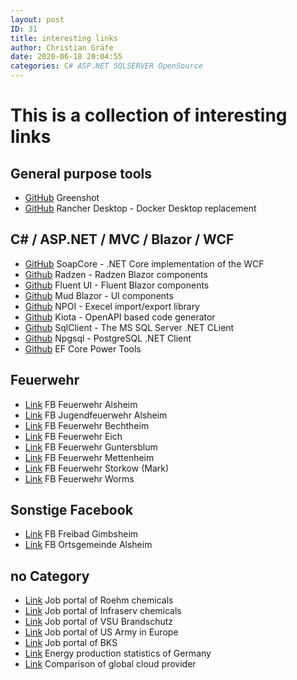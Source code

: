 ```yaml
---
layout: post
ID: 31
title: interesting links
author: Christian Gräfe
date: 2020-06-18 20:04:55
categories: C# ASP.NET SQLSERVER OpenSource
---
```


# This is a collection of interesting links

## General purpose tools

* [GitHub][4] Greenshot
* [GitHub][1] Rancher Desktop - Docker Desktop replacement

## C# / ASP.NET / MVC / Blazor / WCF

* [GitHub][5] SoapCore - .NET Core implementation of the WCF
* [Github][6] Radzen - Radzen Blazor components
* [Github][20] Fluent UI - Fluent Blazor components
* [Github][16] Mud Blazor - UI components
* [Github][7] NPOI - Execel import/export library
* [Github][11] Kiota - OpenAPI based code generator
* [Github][12] SqlClient - The MS SQL Server .NET CLient
* [Github][13] Npgsql - PostgreSQL .NET Client
* [Github][17] EF Core Power Tools

## Feuerwehr

* [Link][3] FB Feuerwehr Alsheim
* [Link][14] FB Jugendfeuerwehr Alsheim
* [Link][2] FB Feuerwehr Bechtheim
* [Link][15] FB Feuerwehr Eich
* [Link][10] FB Feuerwehr Guntersblum
* [Link][22] FB Feuerwehr Mettenheim
* [Link][19] FB Feuerwehr Storkow (Mark)
* [Link][18] FB Feuerwehr Worms

## Sonstige Facebook

* [Link][23] FB Freibad Gimbsheim
* [Link][21] FB Ortsgemeinde Alsheim

## no Category

* [Link][24] Job portal of Roehm chemicals
* [Link][25] Job portal of Infraserv chemicals
* [Link][26] Job portal of VSU Brandschutz
* [Link][27] Job portal of US Army in Europe
* [Link][28] Job portal of BKS
* [Link][8] Energy production statistics of Germany
* [Link][9] Comparison of global cloud provider

 [1]: https://github.com/rancher-sandbox/rancher-desktop/
 [4]: https://github.com/greenshot/greenshot
 [5]: https://github.com/DigDes/SoapCore
 [6]: https://github.com/radzenhq/radzen-blazor
 [7]: https://github.com/nissl-lab/npoi
 [11]: https://github.com/microsoft/kiota
 [12]: https://github.com/dotnet/SqlClient
 [13]: https://github.com/npgsql/npgsql
 [16]: https://github.com/MudBlazor/MudBlazor/
 [17]: https://github.com/ErikEJ/EFCorePowerTools
 [20]: https://github.com/microsoft/fluentui-blazor

 [8]: https://energy-charts.info/charts/energy_pie/chart.htm?l=en&c=DE&interval=day
 [9]: http://comparecloud.in/
 [3]: https://www.facebook.com/FeuerwehrAlsheim/
 [14]: https://www.facebook.com/JugendFeuerwehrAlsheim
 [15]: https://www.facebook.com/FeuerwehrEich/
 [18]: https://www.facebook.com/FeuerwehrWorms/
 [2]: https://www.facebook.com/FeuerwehrBechtheim/
 [10]: https://www.facebook.com/feuerwehrguntersblum/
 [19]: https://www.facebook.com/FeuerwehrStorkow.Mark/

 [21]: https://www.facebook.com/profile.php?id=100076270448938
 [22]: https://www.facebook.com/feuerwehrmettenheim/
 [23]: https://www.facebook.com/FreibadGimbsheim

 [24]: https://jobs.roehm.com/go/Jobs_DE/9003402/?q=&q2=&alertId=&locationsearch=&title=&location=Worms%2C+DE&facility=&date=
 [25]: https://www.infraserv.com/de/karriere/ihr-einstieg/berufserfahrene/quereinstieg-werkfeuerwehrmann/
 [26]: https://www.vsu-brandschutz-gmbh.de/karriere/jobs.html?tx_jobfair_pi1%5Baction%5D=list&tx_jobfair_pi1%5Bcontroller%5D=Job&cHash=3a750dacb9fa5e80a20c8adedef41d84
 [27]: https://portal.chra.army.mil/mnrs?id=m2_list
 [28]: https://bks-portal.rlp.de/node/94022